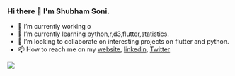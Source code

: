 ### Hi there 👋 I'm Shubham Soni.

- 🔭 I’m currently working o
- 🌱 I’m currently learning python,r,d3,flutter,statistics.
- 👯 I’m looking to collaborate on interesting projects on flutter and python.
- 📫 How to reach me on my [website](shubham-soni.tech), [linkedin](https://linkedin.com/in/shubxam), [Twitter](https://twitter.com/shubxam)

<p> <img align=center src='https://github-readme-stats.vercel.app/api/?username=shubxam&show_icons=true&hide=stars&title_color=fff&icon_color=79ff97&text_color=9f9f9f&bg_color=151515'>
</p>
